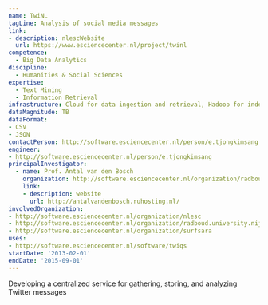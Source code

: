 ```yaml
---
name: TwiNL
tagLine: Analysis of social media messages
link:
- description: nlescWebsite
  url: https://www.esciencecenter.nl/project/twinl
competence:
  - Big Data Analytics
discipline:
  - Humanities & Social Sciences
expertise:
  - Text Mining
  - Information Retrieval
infrastructure: Cloud for data ingestion and retrieval, Hadoop for indexing and searching
dataMagnitude: TB
dataFormat:
- CSV
- JSON
contactPerson: http://software.esciencecenter.nl/person/e.tjongkimsang
engineer:
- http://software.esciencecenter.nl/person/e.tjongkimsang
principalInvestigator:
  - name: Prof. Antal van den Bosch
    organization: http://software.esciencecenter.nl/organization/radboud.university.nijmegen
    link:
    - description: website
      url: http://antalvandenbosch.ruhosting.nl/
involvedOrganization:
- http://software.esciencecenter.nl/organization/nlesc
- http://software.esciencecenter.nl/organization/radboud.university.nijmegen
- http://software.esciencecenter.nl/organization/surfsara
uses:
- http://software.esciencecenter.nl/software/twiqs
startDate: '2013-02-01'
endDate: '2015-09-01'
---
```


Developing a centralized service for gathering, storing, and analyzing Twitter messages
